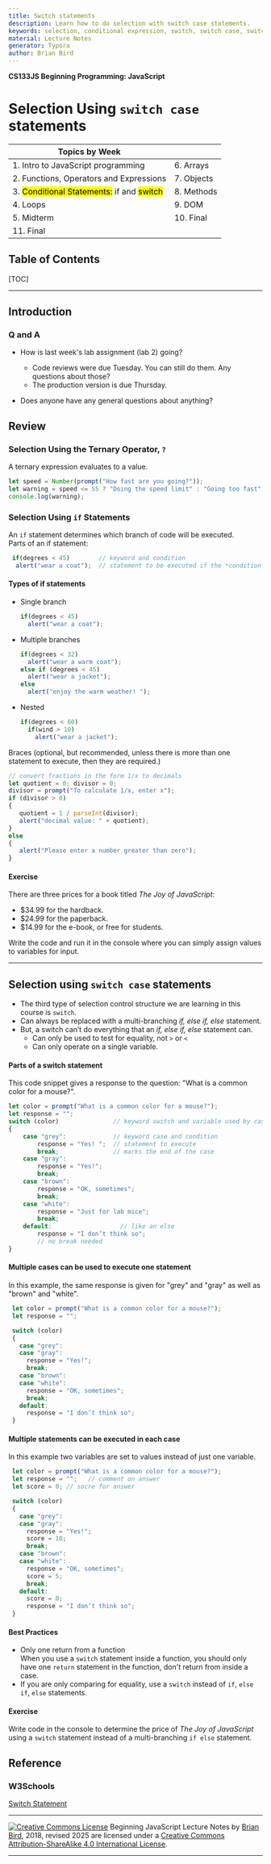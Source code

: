 ```yaml
---
title: Switch statements
description: Learn how to do selection with switch case statements.
keywords: selection, conditional expression, switch, switch case, switch...case, switch-case
material: Lecture Notes
generator: Typora
author: Brian Bird
---
```


**CS133JS Beginning Programming: JavaScript**

<h1>Selection Using <code>switch case</code> statements</h1>



| Topics by Week                                       |              |
| ---------------------------------------------------- | ------------ |
| 1. Intro to JavaScript programming                   | 6. Arrays    |
| 2. Functions, Operators and Expressions | 7. Objects |
| 3. <mark>Conditional Statements:</mark> if and <mark>switch</mark> | 8. Methods  |
| 4. Loops                                             | 9. DOM       |
| 5. Midterm                                           | 10. Final    |
| 11. Final |  |



<h2>Table of Contents</h2>

[TOC]

------

## Introduction

### Q and A

- How is last week's lab assignment (lab 2) going?
  - Code reviews were due Tuesday. You can still do them. Any questions about those?
  - The production version is due Thursday.
  
- Does anyone have any general questions about anything?



## Review

### Selection Using the Ternary Operator, `?`

A ternary expression evaluates to a value.

```javascript
let speed = Number(prompt("How fast are you going?"));
let warning = speed <= 55 ? "Doing the speed limit" : "Going too fast";
console.log(warning);
```



### Selection Using `if` Statements

An `if` statement determines which branch of code will be executed.  
Parts of an if statement:

```javascript
 if(degrees < 45)        // keyword and condition
  alert("wear a coat");  // statement to be executed if the *condition* is true
```

#### Types of if statements

- Single branch 

  ```javascript
  if(degrees < 45) 
    alert("wear a coat"); 
  ```

- Multiple branches

  ```javascript
  if(degrees < 32)   
    alert("wear a warm coat");
  else if (degrees < 45)
    alert("wear a jacket");
  else
    alert("enjoy the warm weather! ");
  ```

- Nested

  ```javascript
  if(degrees < 60) 
    if(wind > 10)
      alert("wear a jacket");
  ```

   

Braces (optional, but recommended, unless there is more than one statement to execute, then they are required.)

```javascript
// convert fractions in the form 1/x to decimals
let quotient = 0; divisor = 0;
divisor = prompt("To calculate 1/x, enter x");
if (divisor > 0)
{
   quotient = 1 / parseInt(divisor);
   alert("decimal value: " + quotient);
}
else
{
   alert("Please enter a number greater than zero");
}
```

####  Exercise

There are three prices for a book titled *The Joy of JavaScript*:

- $34.99 for the hardback.
- $24.99 for the paperback.
- $14.99 for the e-book, or free for students.

Write the code and run it in the console where you can simply assign values to variables for input.

------

## Selection using `switch case` statements

- The third type of selection control structure we are learning in this course is `switch`.
- Can always be replaced with a multi-branching *if, else if, else* statement.
- But, a switch can’t do everything that an *if, else if, else* statement can.
   - Can only be used to test for equality, not `>` or `<`
   - Can only operate on a single variable.

#### Parts of a switch statement

This code snippet gives a response to the question: "What is a common color for a mouse?".

   ```javascript
   let color = prompt("What is a common color for a mouse?");
   let response = "";
   switch (color)               // keyword switch and variable used by cases
   { 
       case "grey":             // keyword case and condition
           response = "Yes! ";  // statement to execute
           break;               // marks the end of the case
       case "gray": 
           response = "Yes!"; 
           break;
       case "brown": 
           response = "OK, sometimes"; 
           break;
       case "white": 
           response = "Just for lab mice"; 
           break;
       default:                   // like an else
           response = "I don’t think so";   
           // no break needed
   }
   ```

   

#### Multiple cases can be used to execute one statement

In this example, the same response is given for "grey" and "gray" as well as "brown" and "white".

```javascript
 let color = prompt("What is a common color for a mouse?");
 let response = "";

 switch (color) 
 { 
   case "grey": 
   case "gray": 
     response = "Yes!"; 
     break;
   case "brown": 
   case "white": 
     response = "OK, sometimes";
     break;
   default: 
     response = "I don’t think so"; 
 }
```

#### Multiple statements can be executed in each case

In this example two variables are set to values instead of just one variable.

```javascript
 let color = prompt("What is a common color for a mouse?");
 let response = "";   // comment on answer
 let score = 0; // socre for answer

 switch (color) 
 { 
   case "grey": 
   case "gray": 
     response = "Yes!"; 
     score = 10;
     break;
   case "brown": 
   case "white": 
     response = "OK, sometimes";
     score = 5;
     break;
   default: 
     score = 0;
     response = "I don’t think so"; 
 }
```



#### Best Practices

- Only one return from a function  
  When you use a `switch` statement inside a function, you should only have one `return` statement in the function, don't return from inside a case.
- If you are only comparing for equality, use a `switch` instead of `if`, `else if`, `else` statements.

#### Exercise

Write code in the console to determine the price of *The Joy of JavaScript* using a `switch` statement instead of a multi-branching `if else` statement.

## Reference

### W3Schools
[Switch Statement](https://www.w3schools.com/js/js_switch.asp)



------

[![Creative Commons License](https://i.creativecommons.org/l/by-sa/4.0/88x31.png)](http://creativecommons.org/licenses/by-sa/4.0/) Beginning JavaScript Lecture Notes by [Brian Bird](https://profbird.dev), 2018, revised <time>2025</time> are licensed under a [Creative Commons Attribution-ShareAlike 4.0 International License](http://creativecommons.org/licenses/by-sa/4.0/). 

------------

